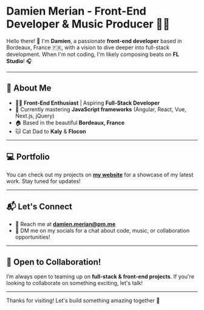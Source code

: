 # Damien Merian - Front-End Developer & Music Producer 🎨🎶

Hello there! 👋 I'm **Damien**, a passionate **front-end developer** based in Bordeaux, France 🇫🇷, with a vision to dive deeper into full-stack development. When I'm not coding, I'm likely composing beats on **FL Studio**! 🎧

---

## 🌟 About Me

- 🧑‍💻 **Front-End Enthusiast** | Aspiring **Full-Stack Developer**
- 🌱 Currently mastering **JavaScript frameworks** (Angular, React, Vue, Next.js, jQuery)
- 🏠 Based in the beautiful **Bordeaux, France**
- 🐱 Cat Dad to **Kaly** & **Flocon**

---

## 💻 Portfolio

You can check out my projects on **[my website](https://www.zealest.dev/)** for a showcase of my latest work. Stay tuned for updates!

---

## 📬 Let's Connect

- 📧 Reach me at **damien.merian@pm.me**
- 📲 DM me on my socials for a chat about code, music, or collaboration opportunities!

---

## 🤝 Open to Collaboration!

I’m always open to teaming up on **full-stack & front-end projects**. If you're looking to collaborate on something exciting, let's talk!

---

Thanks for visiting! Let's build something amazing together 🚀
